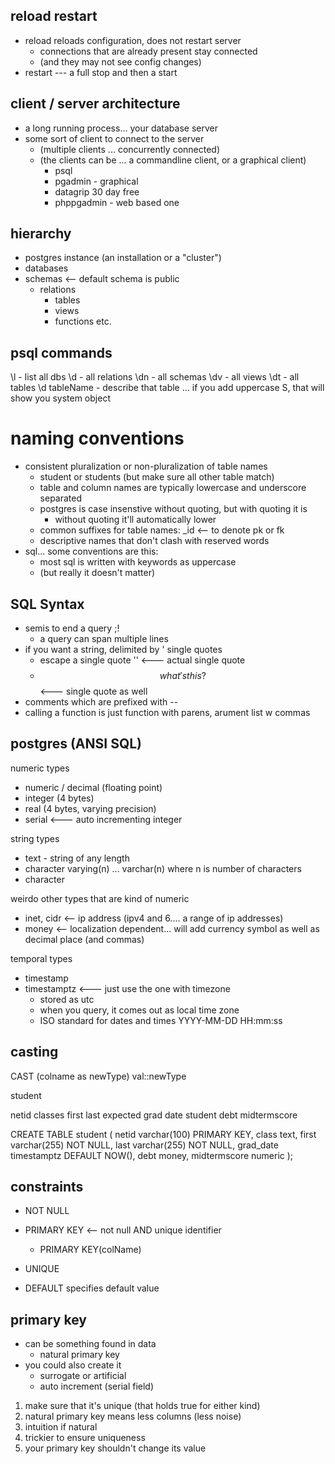 ## reload restart

* reload reloads configuration, does not restart server
	* connections that are already present stay connected
	* (and they may not see config changes)
* restart --- a full stop and then a start

## client / server architecture

* a long running process... your database server
* some sort of client to connect to the server
	* (multiple clients ... concurrently connected)
	* (the clients can be ... a commandline client, or a graphical client)
		* psql
		* pgadmin - graphical
		* datagrip 30 day free
		* phppgadmin - web based one

## hierarchy

* postgres instance (an installation or a "cluster")
* databases
* schemas <-- default schema is public
	* relations
		* tables
		* views
		* functions etc.


## psql commands

\l - list all dbs
\d - all relations
\dn - all schemas
\dv - all views
\dt - all tables
\d tableName - describe that table
... if you add uppercase S, that will show you system object


naming conventions
====
* consistent pluralization or non-pluralization of table names
	* student or students (but make sure all other table match)
	* table and column names are typically lowercase and underscore separated
	* postgres is case insenstive without quoting, but with quoting it is
		* without quoting it'll automatically lower
	* common suffixes for table names: \_id <-- to denote pk or fk
	* descriptive names that don't clash with reserved words
* sql... some conventions are this:
	* most sql is written with keywords as uppercase
	* (but really it doesn't matter)


## SQL Syntax

* semis to end a query ;!
	* a query can span multiple lines
* if you want a string, delimited by ' single quotes
	* escape a single quote '' <--- actual single quote
	* $$what's this?$$ <--- single quote as well
* comments which are prefixed with --
* calling a function is just function with parens, arument list w commas


## postgres (ANSI SQL)

numeric types

* numeric / decimal (floating point)
* integer (4 bytes)
* real (4 bytes, varying precision)
* serial <--- auto incrementing integer

string types

* text - string of any length
* character varying(n) ... varchar(n) where n is number of characters
* character

weirdo other types that are kind of numeric

* inet, cidr <-- ip address (ipv4 and 6.... a range of ip addresses)
* money <-- localization dependent... will add currency symbol as well as decimal place  (and commas)

temporal types

* timestamp
* timestamptz <--- just use the one with timezone
	* stored as utc
	* when you query, it comes out as local time zone
	* ISO standard for dates and times YYYY-MM-DD HH:mm:ss

## casting

CAST (colname as newType)
val::newType





student

netid
classes
first
last
expected grad date
student debt
midtermscore


CREATE TABLE student (
	netid varchar(100) PRIMARY KEY,
	class text,
	first varchar(255) NOT NULL,
	last varchar(255) NOT NULL,
	grad_date timestamptz DEFAULT NOW(),
	debt money,
	midtermscore numeric
);


## constraints

* NOT NULL
* PRIMARY KEY <-- not null AND unique identifier
	* PRIMARY KEY(colName)
* UNIQUE 

* DEFAULT specifies default value

## primary key

* can be something found in data
	* natural primary key 
* you could also create it
	* surrogate or artificial
	* auto increment (serial field)

1. make sure that it's unique (that holds true for either kind)
2. natural primary key means less columns (less noise)
3. intuition if natural
4. trickier to ensure uniqueness
5. your primary key shouldn't change its value





























































































































